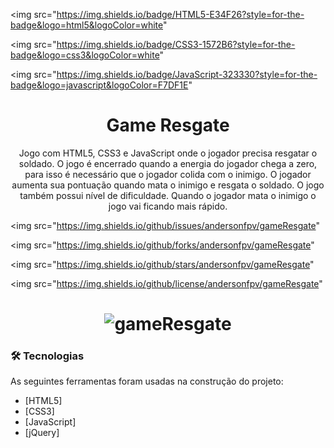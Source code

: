 <img src="https://img.shields.io/badge/HTML5-E34F26?style=for-the-badge&logo=html5&logoColor=white"

<img src="https://img.shields.io/badge/CSS3-1572B6?style=for-the-badge&logo=css3&logoColor=white"

<img src="https://img.shields.io/badge/JavaScript-323330?style=for-the-badge&logo=javascript&logoColor=F7DF1E"

<h1 align="center">Game Resgate</h1>

<p align="center">Jogo com HTML5, CSS3 e JavaScript onde o jogador precisa resgatar o soldado. O jogo é encerrado quando a energia do jogador chega a zero, para isso é necessário que o jogador colida com o inimigo. O jogador aumenta sua pontuação quando mata o inimigo e resgata o soldado. O jogo também possui nível de dificuldade. Quando o jogador mata o inimigo o jogo vai ficando mais rápido.</p>

<img src="https://img.shields.io/github/issues/andersonfpv/gameResgate"

<img src="https://img.shields.io/github/forks/andersonfpv/gameResgate"

<img src="https://img.shields.io/github/stars/andersonfpv/gameResgate"

<img src="https://img.shields.io/github/license/andersonfpv/gameResgate"

<h1 align="center">
  <img alt="gameResgate" title="gameResgate" src="./screenshots/gameResgate.gif" />
</h1>

### 🛠 Tecnologias

As seguintes ferramentas foram usadas na construção do projeto:

- [HTML5]
- [CSS3]
- [JavaScript]
- [jQuery]